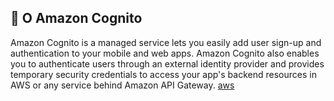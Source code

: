 
## 👋 O Amazon Cognito

Amazon Cognito is a managed service lets you easily add user sign-up and authentication to your mobile and web apps. Amazon Cognito also enables you to authenticate users through an external identity provider and provides temporary security credentials to access your app's backend resources in AWS or any service behind Amazon API Gateway. 
[aws](https://aws.amazon.com/cognito/faqs/#:~:text=Amazon%20Cognito%20lets%20you%20easily,service%20behind%20Amazon%20API%20Gateway.)
